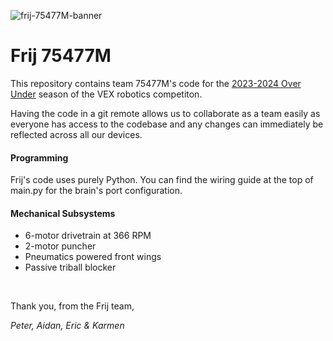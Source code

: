 ![frij-75477M-banner](https://github.com/peterdev22/vrc-over-under/assets/95014170/cdd0f52d-31db-4441-8958-1f1a1ae631fa)

# Frij 75477M
This repository contains team 75477M's code for the [2023-2024 Over Under](https://www.youtube.com/watch?v=dvDqEI7qO34) season of the VEX robotics competiton.

Having the code in a git remote allows us to collaborate as a team easily as everyone has access to the codebase and any changes can immediately be reflected across all our devices. 

#### Programming
Frij's code uses purely Python. You can find the wiring guide at the top of main.py for the brain's port configuration.

#### Mechanical Subsystems
- 6-motor drivetrain at 366 RPM
- 2-motor puncher
- Pneumatics powered front wings
- Passive triball blocker

<br>

Thank you, from the Frij team,

*Peter, Aidan, Eric & Karmen*
